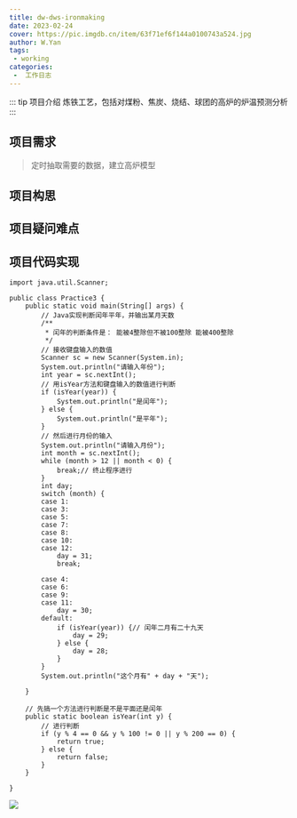 ```yaml
---
title: dw-dws-ironmaking
date: 2023-02-24
cover: https://pic.imgdb.cn/item/63f71ef6f144a0100743a524.jpg
author: W.Yan
tags:
 - working
categories:
 -  工作日志
---
```


::: tip 项目介绍
炼铁工艺，包括对煤粉、焦炭、烧结、球团的高炉的炉温预测分析<br>
:::

<!-- more -->

## 项目需求

> 定时抽取需要的数据，建立高炉模型

## 项目构思

> 

## 项目疑问难点



## 项目代码实现

```
import java.util.Scanner;

public class Practice3 {
	public static void main(String[] args) {
		// Java实现判断闰年平年，并输出某月天数
		/**
		 * 闰年的判断条件是： 能被4整除但不被100整除 能被400整除
		 */
		// 接收键盘输入的数值
		Scanner sc = new Scanner(System.in);
		System.out.println("请输入年份");
		int year = sc.nextInt();
		// 用isYear方法和键盘输入的数值进行判断
		if (isYear(year)) {
			System.out.println("是闰年");
		} else {
			System.out.println("是平年");
		}
		// 然后进行月份的输入
		System.out.println("请输入月份");
		int month = sc.nextInt();
		while (month > 12 || month < 0) {
			break;// 终止程序进行
		}
		int day;
		switch (month) {
		case 1:
		case 3:
		case 5:
		case 7:
		case 8:
		case 10:
		case 12:
			day = 31;
			break;

		case 4:
		case 6:
		case 9:
		case 11:
			day = 30;
		default:
			if (isYear(year)) {// 闰年二月有二十九天
				day = 29;
			} else {
				day = 28;
			}
		}
		System.out.println("这个月有" + day + "天");
	
	}
	
	// 先搞一个方法进行判断是不是平面还是闰年
	public static boolean isYear(int y) {
		// 进行判断
		if (y % 4 == 0 && y % 100 != 0 || y % 200 == 0) {
			return true;
		} else {
			return false;
		}
	}

}
```



![](https://pic.imgdb.cn/item/63fc1d5cf144a0100757ee74.jpg)